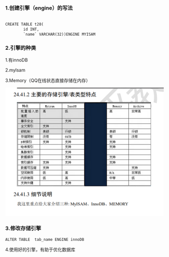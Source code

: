 ### 1.创建引擎（engine）的写法



```

CREATE TABLE t28(
		id INT,
		`name` VARCHAR(32))ENGINE MYISAM
```

### 2.引擎的种类

1.有innoDB

2.mylsam

3.Memory（QQ在线状态直接存储在内存）

![](https://raw.githubusercontent.com/Felictycf/images/main/img/image-20211129104019518.png)



### 3.修改存储引擎

```
ALTER TABLE  tab_name ENGINE innoDB
```

4.使用好的引擎，有助于优化数据库





